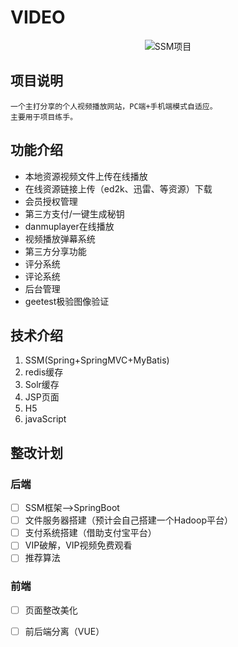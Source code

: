 # VIDEO

<div align="center">
    <img src="https://ws4.sinaimg.cn/large/006tNc79ly1fluug8kpmnj30gl07hweq.jpg" alt="SSM项目">
</div>

## 项目说明
    一个主打分享的个人视频播放网站，PC端+手机端模式自适应。
    主要用于项目练手。
    
## 功能介绍
- 本地资源视频文件上传在线播放
- 在线资源链接上传（ed2k、迅雷、等资源）下载
- 会员授权管理
- 第三方支付/一键生成秘钥
- danmuplayer在线播放
- 视频播放弹幕系统
- 第三方分享功能
- 评分系统
- 评论系统
- 后台管理
- geetest极验图像验证
    
## 技术介绍
1. SSM(Spring+SpringMVC+MyBatis)
2. redis缓存
3. Solr缓存
4. JSP页面
5. H5
6. javaScript
    
## 整改计划
### 后端 
- [ ] SSM框架-->SpringBoot
- [ ] 文件服务器搭建（预计会自己搭建一个Hadoop平台）
- [ ] 支付系统搭建（借助支付宝平台）
- [ ] VIP破解，VIP视频免费观看
- [ ] 推荐算法
    
### 前端
- [ ] 页面整改美化
- [ ] 前后端分离（VUE）
    
